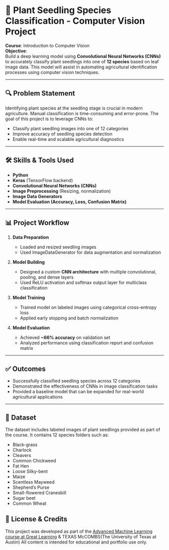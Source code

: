 # 🌱 Plant Seedling Species Classification - Computer Vision Project

**Course**: Introduction to Computer Vision  
**Objective**:  
Build a deep learning model using **Convolutional Neural Networks (CNNs)** to accurately classify plant seedlings into one of **12 species** based on leaf image data. This model will assist in automating agricultural identification processes using computer vision techniques.

---

## 🔍 Problem Statement

Identifying plant species at the seedling stage is crucial in modern agriculture. Manual classification is time-consuming and error-prone. The goal of this project is to leverage CNNs to:
- Classify plant seedling images into one of 12 categories
- Improve accuracy of seedling species detection
- Enable real-time and scalable agricultural diagnostics

---

## 🛠️ Skills & Tools Used

- **Python**
- **Keras** (TensorFlow backend)
- **Convolutional Neural Networks (CNNs)**
- **Image Preprocessing** (Resizing, normalization)
- **Image Data Generators**
- **Model Evaluation (Accuracy, Loss, Confusion Matrix)**

---

## 📊 Project Workflow

1. **Data Preparation**
   - Loaded and resized seedling images
   - Used ImageDataGenerator for data augmentation and normalization

2. **Model Building**
   - Designed a custom **CNN architecture** with multiple convolutional, pooling, and dense layers
   - Used ReLU activation and softmax output layer for multiclass classification

3. **Model Training**
   - Trained model on labeled images using categorical cross-entropy loss
   - Applied early stopping and batch normalization

4. **Model Evaluation**
   - Achieved **~66% accuracy** on validation set
   - Analyzed performance using classification report and confusion matrix

---

## ✅ Outcomes

- Successfully classified seedling species across 12 categories
- Demonstrated the effectiveness of CNNs in image classification tasks
- Provided a baseline model that can be expanded for real-world agricultural applications

---

## 📂 Dataset

The dataset includes labeled images of plant seedlings provided as part of the course. It contains 12 species folders such as:

- Black-grass
- Charlock
- Cleavers
- Common Chickweed
- Fat Hen
- Loose Silky-bent
- Maize
- Scentless Mayweed
- Shepherd’s Purse
- Small-flowered Cranesbill
- Sugar beet
- Common Wheat

## 📎 License & Credits

This project was developed as part of the [Advanced Machine Learning course at Great Learning](https://www.mygreatlearning.com/) & TEXAS McCOMBS(The University of Texas at Austin) 
All content is intended for educational and portfolio use only.


